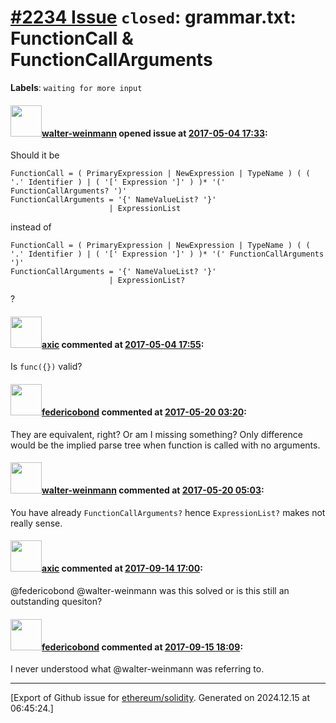 # [\#2234 Issue](https://github.com/ethereum/solidity/issues/2234) `closed`: grammar.txt: FunctionCall & FunctionCallArguments
**Labels**: `waiting for more input`


#### <img src="https://avatars.githubusercontent.com/u/1956149?u=f8593a6bb6acd2626bbb47dcd231360c8a9a2f6a&v=4" width="50">[walter-weinmann](https://github.com/walter-weinmann) opened issue at [2017-05-04 17:33](https://github.com/ethereum/solidity/issues/2234):

Should it be

```
FunctionCall = ( PrimaryExpression | NewExpression | TypeName ) ( ( '.' Identifier ) | ( '[' Expression ']' ) )* '(' FunctionCallArguments? ')'
FunctionCallArguments = '{' NameValueList? '}'
                      | ExpressionList
```

instead of

```
FunctionCall = ( PrimaryExpression | NewExpression | TypeName ) ( ( '.' Identifier ) | ( '[' Expression ']' ) )* '(' FunctionCallArguments ')'
FunctionCallArguments = '{' NameValueList? '}'
                      | ExpressionList?
```

?

#### <img src="https://avatars.githubusercontent.com/u/20340?v=4" width="50">[axic](https://github.com/axic) commented at [2017-05-04 17:55](https://github.com/ethereum/solidity/issues/2234#issuecomment-299261546):

Is `func({})` valid?

#### <img src="https://avatars.githubusercontent.com/u/138426?u=3117125771b06e3aa8da468c8f41e4038d717974&v=4" width="50">[federicobond](https://github.com/federicobond) commented at [2017-05-20 03:20](https://github.com/ethereum/solidity/issues/2234#issuecomment-302847364):

They are equivalent, right? Or am I missing something? Only difference would be the implied parse tree when function is called with no arguments.

#### <img src="https://avatars.githubusercontent.com/u/1956149?u=f8593a6bb6acd2626bbb47dcd231360c8a9a2f6a&v=4" width="50">[walter-weinmann](https://github.com/walter-weinmann) commented at [2017-05-20 05:03](https://github.com/ethereum/solidity/issues/2234#issuecomment-302851136):

You have already `FunctionCallArguments?` hence `ExpressionList?` makes not really sense.

#### <img src="https://avatars.githubusercontent.com/u/20340?v=4" width="50">[axic](https://github.com/axic) commented at [2017-09-14 17:00](https://github.com/ethereum/solidity/issues/2234#issuecomment-329545636):

@federicobond @walter-weinmann was this solved or is this still an outstanding quesiton?

#### <img src="https://avatars.githubusercontent.com/u/138426?u=3117125771b06e3aa8da468c8f41e4038d717974&v=4" width="50">[federicobond](https://github.com/federicobond) commented at [2017-09-15 18:09](https://github.com/ethereum/solidity/issues/2234#issuecomment-329857651):

I never understood what @walter-weinmann was referring to.


-------------------------------------------------------------------------------



[Export of Github issue for [ethereum/solidity](https://github.com/ethereum/solidity). Generated on 2024.12.15 at 06:45:24.]
